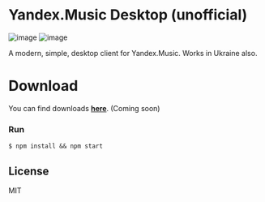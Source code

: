 

# Yandex.Music Desktop (unofficial)

<img src="https://image.ibb.co/iFbuOV/screen1.png" alt="image" border="0">
<img src="https://image.ibb.co/iSZ9qA/screen2.png" alt="image" border="0">

A modern, simple, desktop client for Yandex.Music. Works in Ukraine also.

# Download

You can find downloads <a href=""><b>here</b></a>. (Coming soon)

### Run

```
$ npm install && npm start
```

## License

MIT
